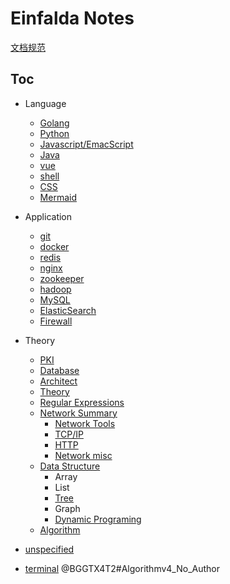 # Einfalda Notes
  [文档规范](zet-010221164751-73.md)

## Toc
* Language
	* [Golang](zet-310121131409-66.md)
	* [Python](zet-310121135923-71.md)
	* [Javascript/EmacScript](zet-010221201023-75.md)
	* [Java](zet-010221201057-75.md)
	* [vue](zet-310121190616-70.md)
	* [shell](zet-310121190714-70.md)
	* [CSS](210202-1732.md)
	* [Mermaid](210427-2004.md)

* Application
	* [git](zet-310121123614-65.md)
	* [docker](zet-280121172134-66.md)
	* [redis](zet-310121121417-65.md)
	* [nginx](zet-310121122541-65.md)
	* [zookeeper](zet-310121123430-65.md)
	* [hadoop](zet-310121140733-71.md)
	* [MySQL](zet-310121140846-71.md)
	* [ElasticSearch](210203-1047.md)
	* [Firewall](210220-1050.md)

* Theory
	* [PKI](210531-1024.md)
	* [Database](210203-2311.md)
	* [Architect](210203-1756.md)
	* [Theory](210202-1736.md)
	* [Regular Expressions](210220-1427.md)
	* [Network Summary](210203-1417.md)
		* [Network Tools](210202-1726.md)
		* [TCP/IP](zet-010221162407-73.md)
		* [HTTP](zet-020221161959-75.md)
		* [Network misc](210311-1720.md)
	* [Data Structure](210312-1740.md)
		* Array
		* List
		* [Tree](210203-2259.md)
		* Graph
		* [Dynamic Programing](210328-1738.md)
	* [Algorithm](210203-2257.md)
* [unspecified](210202-1737.md)
* [terminal](210630-1813.md)
@BGGTX4T2#Algorithmv4_No_Author
